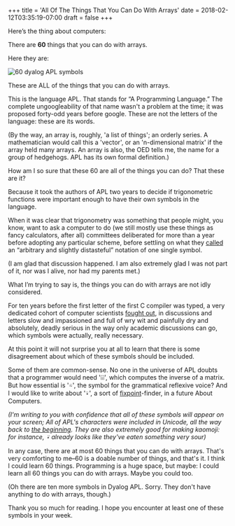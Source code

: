 +++
title = 'All Of The Things That You Can Do With Arrays'
date = 2018-02-12T03:35:19-07:00
draft = false
+++

Here’s the thing about computers:

There are
**60**
things that you can do with arrays.

Here they are:

![60 dyalog APL symbols](/array_img_1.png)

These are ALL of the things that you can do with arrays.

This is the language APL. That stands for “A Programming Language.” The complete ungoogleability of that name wasn't a problem at the time; it was proposed forty-odd years before google. These are not the letters of the language: these are its words.

(By the way, an array is, roughly, 'a list of things'; an orderly series. A mathematician would call this a 'vector', or an 'n-dimensional matrix' if the array held many arrays. An array is also, the OED tells me, the name for a group of hedgehogs. APL has its own formal definition.)

How am I so sure that these 60 are all of the things you can do? That these are it?

Because it took the authors of APL two years to decide if trigonometric functions were important enough to have their own symbols in the language.

When it was clear that trigonometry was something that people might, you know, want to ask a computer to do
(we still mostly use these things as fancy calculators, after all)
committees deliberated for more than a year before adopting any particular scheme, before settling on what they [called](http://www.jsoftware.com/papers/eem/storyofo.htm) an “arbitrary and slightly distasteful” notation of one single symbol.

(I am glad that discussion happened. I am also extremely glad I was not part of it, nor was I alive, nor had my parents met.)

What I’m trying to say is, the things you can do with arrays are not idly considered.

For ten years before the first letter of the first C compiler was typed, a very dedicated cohort of computer scientists [fought out](https://www.jsoftware.com/papers/),
in discussions and letters slow and impassioned and full of wry wit and painfully dry and absolutely, deadly serious in the way only academic discussions can go,
which symbols were actually, really necessary.

At this point it will not surprise you at all to learn that there is some disagreement about which of these symbols should be included.

Some of them are common-sense. No one in the universe of APL doubts that a programmer would need '⌹', which computes the inverse of a matrix. But how essential is '⍨', the symbol for the grammatical reflexive voice? And I would like to write about '⍣', a sort of [fixpoint](http://en.wikipedia.org/wiki/Fixed_point_(mathematics))-finder, in a future About Computers.

_(I'm writing to you with confidence that all of these symbols will appear on your screen; All of APL's characters were included in Unicode, all the way back to [the beginning](http://www.unicode.org/versions/Unicode1.1.0/). They are also extremely good for making kaomoji: for instance, ⍣  already looks like they've eaten something very sour)_

In any case, there are at most 60 things that you can do with arrays. That's very comforting to me–60 is a doable number of things, and that's it. I think I could learn 60 things. Programming is a huge space, but maybe:
I could learn all 60 things you can do with arrays. Maybe you could too.

(Oh there are ten more symbols in Dyalog APL. Sorry. They don't have anything to do with arrays, though.)

Thank you so much for reading. I hope you encounter at least one of these symbols in your week.

